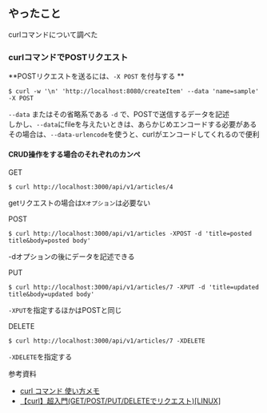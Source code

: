 ## やったこと
curlコマンドについて調べた  

### curlコマンドでPOSTリクエスト
**POSTリクエストを送るには、`-X POST` を付与する ** 

```shell
$ curl -w '\n' 'http://localhost:8080/createItem' --data 'name=sample' -X POST
```
`--data` またはその省略系である `-d` で、POSTで送信するデータを記述  
しかし、`--data`にfileを与えたいときは、あらかじめエンコードする必要がある  
その場合は、`--data-urlencode`を使うと、curlがエンコードしてくれるので便利  

#### CRUD操作をする場合のそれぞれのカンペ
GET
```shell
$ curl http://localhost:3000/api/v1/articles/4
```
getリクエストの場合は`Xオプション`は必要ない  

POST
```shell
$ curl http://localhost:3000/api/v1/articles -XPOST -d 'title=posted title&body=posted body'
```
-dオプションの後にデータを記述できる

PUT
```shell
$ curl http://localhost:3000/api/v1/articles/7 -XPUT -d 'title=updated title&body=updated body'
```
`-XPUT`を指定するほかはPOSTと同じ

DELETE
```shell
$ curl http://localhost:3000/api/v1/articles/7 -XDELETE
```
`-XDELETE`を指定する






参考資料
- [curl コマンド 使い方メモ](https://qiita.com/yasuhiroki/items/a569d3371a66e365316f)
- [【curl】超入門(GET/POST/PUT/DELETEでリクエスト)[LINUX]](https://qiita.com/takuyanin/items/949201e3eb100d4384e1#http%E3%83%A1%E3%82%BD%E3%83%83%E3%83%89)
